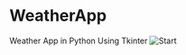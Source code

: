 # WeatherApp
Weather App in Python Using Tkinter 
![Start](https://user-images.githubusercontent.com/55285590/153652268-a67a139b-efdf-4f00-9d20-aadf57d5e2d0.JPG)
